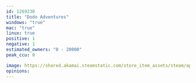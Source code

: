 ```yaml
---
id: 1269230
title: "Dodo Adventures"
windows: "true"
mac: "true"
linux: true
positive: 1
negative: 1
estimated_owners: "0 - 20000"
peak_ccu: 0

image: https://shared.akamai.steamstatic.com/store_item_assets/steam/apps/1269230/header.jpg?t=1606430134
opinions:
---
```

